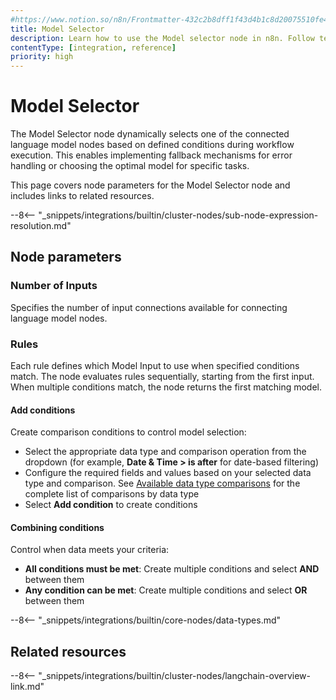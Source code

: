 ```yaml
---
#https://www.notion.so/n8n/Frontmatter-432c2b8dff1f43d4b1c8d20075510fe4
title: Model Selector
description: Learn how to use the Model selector node in n8n. Follow technical documentation to integrate Model Selector node into your workflows.
contentType: [integration, reference]
priority: high
---
```


# Model Selector

The Model Selector node dynamically selects one of the connected language model nodes based on defined conditions during workflow execution. This enables implementing fallback mechanisms for error handling or choosing the optimal model for specific tasks.

This page covers node parameters for the Model Selector node and includes links to related resources.

--8<-- "_snippets/integrations/builtin/cluster-nodes/sub-node-expression-resolution.md"

## Node parameters

### Number of Inputs
Specifies the number of input connections available for connecting language model nodes.

### Rules
Each rule defines which Model Input to use when specified conditions match. The node evaluates rules sequentially, starting from the first input. When multiple conditions match, the node returns the first matching model.

#### Add conditions
Create comparison conditions to control model selection:

- Select the appropriate data type and comparison operation from the dropdown (for example, **Date & Time > is after** for date-based filtering)
- Configure the required fields and values based on your selected data type and comparison. See [Available data type comparisons](#available-data-type-comparisons) for the complete list of comparisons by data type
- Select **Add condition** to create conditions

#### Combining conditions
Control when data meets your criteria:

* **All conditions must be met**: Create multiple conditions and select **AND** between them
* **Any condition can be met**: Create multiple conditions and select **OR** between them

--8<-- "_snippets/integrations/builtin/core-nodes/data-types.md"

## Related resources

--8<-- "_snippets/integrations/builtin/cluster-nodes/langchain-overview-link.md"
